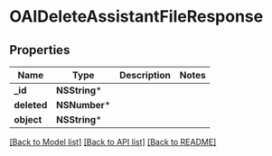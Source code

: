 # OAIDeleteAssistantFileResponse

## Properties
Name | Type | Description | Notes
------------ | ------------- | ------------- | -------------
**_id** | **NSString*** |  | 
**deleted** | **NSNumber*** |  | 
**object** | **NSString*** |  | 

[[Back to Model list]](../README.md#documentation-for-models) [[Back to API list]](../README.md#documentation-for-api-endpoints) [[Back to README]](../README.md)


